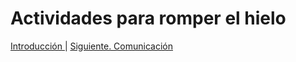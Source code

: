 # Actividades para romper el hielo



[Introducción ](https://github.com/MaterialesProgramacion/ProblemasProgramacion/blob/master/iterativa.md) 
| [Siguiente. Comunicación](https://github.com/imaguila/RepositorioJuegosInSo/blob/master/comunicacion.md)
